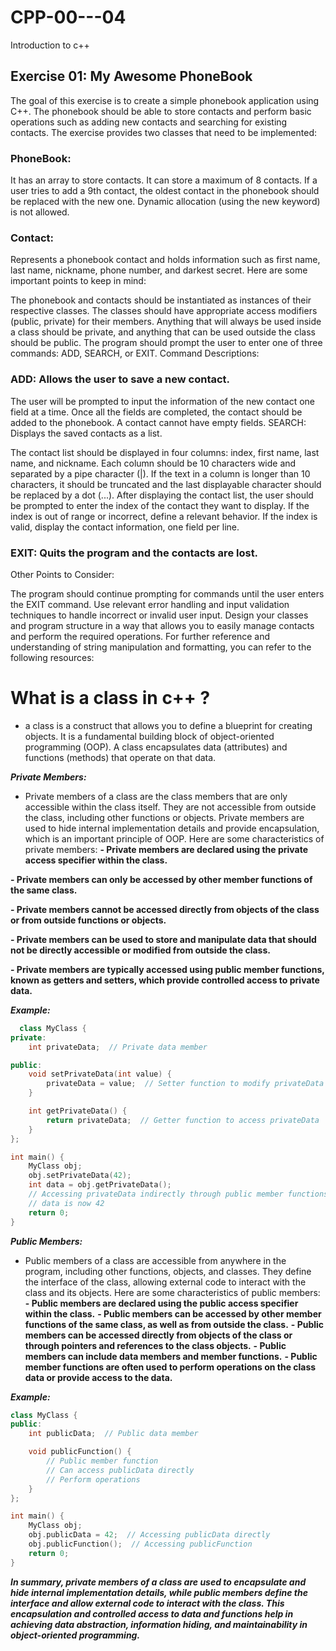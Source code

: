 # CPP-00---04
Introduction to c++ 
## Exercise 01: My Awesome PhoneBook

The goal of this exercise is to create a simple phonebook application using C++. The phonebook should be able to store contacts and perform basic operations such as adding new contacts and searching for existing contacts. The exercise provides two classes that need to be implemented:

### PhoneBook:

It has an array to store contacts.
It can store a maximum of 8 contacts. If a user tries to add a 9th contact, the oldest contact in the phonebook should be replaced with the new one.
Dynamic allocation (using the new keyword) is not allowed.
### Contact:

Represents a phonebook contact and holds information such as first name, last name, nickname, phone number, and darkest secret.
Here are some important points to keep in mind:

The phonebook and contacts should be instantiated as instances of their respective classes.
The classes should have appropriate access modifiers (public, private) for their members. Anything that will always be used inside a class should be private, and anything that can be used outside the class should be public.
The program should prompt the user to enter one of three commands: ADD, SEARCH, or EXIT.
Command Descriptions:

### ADD: Allows the user to save a new contact.

The user will be prompted to input the information of the new contact one field at a time.
Once all the fields are completed, the contact should be added to the phonebook.
A contact cannot have empty fields.
SEARCH: Displays the saved contacts as a list.

The contact list should be displayed in four columns: index, first name, last name, and nickname.
Each column should be 10 characters wide and separated by a pipe character (|).
If the text in a column is longer than 10 characters, it should be truncated and the last displayable character should be replaced by a dot (...).
After displaying the contact list, the user should be prompted to enter the index of the contact they want to display.
If the index is out of range or incorrect, define a relevant behavior.
If the index is valid, display the contact information, one field per line.
### EXIT: Quits the program and the contacts are lost.

Other Points to Consider:

The program should continue prompting for commands until the user enters the EXIT command.
Use relevant error handling and input validation techniques to handle incorrect or invalid user input.
Design your classes and program structure in a way that allows you to easily manage contacts and perform the required operations.
For further reference and understanding of string manipulation and formatting, you can refer to the following resources:

# What is a class in c++ ?
* a class is a construct that allows you to define a blueprint for creating objects. It is a fundamental building block of object-oriented programming (OOP). A class encapsulates data (attributes) and functions (methods) that operate on that data.
  
***Private Members:***
  - Private members of a class are the class members that are only accessible within the class itself. They are not accessible from outside the class, including other functions or objects. Private members are used to hide internal implementation details and provide encapsulation, which is an important principle of OOP.
Here are some characteristics of private members:
**- Private members are declared using the private access specifier within the class.**
    
**- Private members can only be accessed by other member functions of the same class.**

**- Private members cannot be accessed directly from objects of the class or from outside functions or objects.**

**- Private members can be used to store and manipulate data that should not be directly accessible or modified from outside the class.**

**- Private members are typically accessed using public member functions, known as getters and setters, which provide controlled access to private data.**
  
***Example:***
``` cpp
  class MyClass {
private:
    int privateData;  // Private data member

public:
    void setPrivateData(int value) {
        privateData = value;  // Setter function to modify privateData
    }

    int getPrivateData() {
        return privateData;  // Getter function to access privateData
    }
};

int main() {
    MyClass obj;
    obj.setPrivateData(42);
    int data = obj.getPrivateData();
    // Accessing privateData indirectly through public member functions
    // data is now 42
    return 0;
}
```
***Public Members:***
* Public members of a class are accessible from anywhere in the program, including other functions, objects, and classes. They define the interface of the class, allowing external code to interact with the class and its objects.
Here are some characteristics of public members:
**- Public members are declared using the public access specifier within the class.**
**- Public members can be accessed by other member functions of the same class, as well as from outside the class.**
**- Public members can be accessed directly from objects of the class or through pointers and references to the class objects.**
**- Public members can include data members and member functions.**
**- Public member functions are often used to perform operations on the class data or provide access to the data.**

***Example:***
``` cpp
class MyClass {
public:
    int publicData;  // Public data member

    void publicFunction() {
        // Public member function
        // Can access publicData directly
        // Perform operations
    }
};

int main() {
    MyClass obj;
    obj.publicData = 42;  // Accessing publicData directly
    obj.publicFunction();  // Accessing publicFunction
    return 0;
}
```


***In summary, private members of a class are used to encapsulate and hide internal implementation details, while public members define the interface and allow external code to interact with the class. This encapsulation and controlled access to data and functions help in achieving data abstraction, information hiding, and maintainability in object-oriented programming.***
